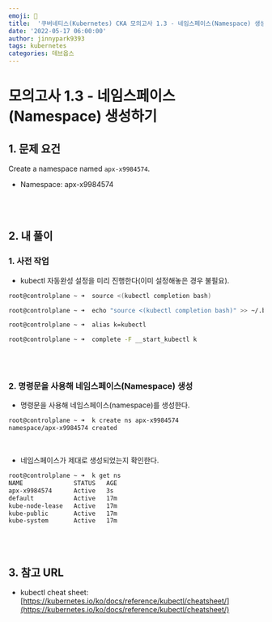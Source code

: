 ```yaml
---
emoji: 🔧
title:  '쿠버네티스(Kubernetes) CKA 모의고사 1.3 - 네임스페이스(Namespace) 생성하기'
date: '2022-05-17 06:00:00'
author: jinnypark9393
tags: kubernetes
categories: 데브옵스
---
```


# 모의고사 1.3 - 네임스페이스(Namespace) 생성하기

## 1. 문제 요건

Create a namespace named `apx-x9984574`.

- Namespace: apx-x9984574

<br/><br/>

## 2. 내 풀이

### 1. 사전 작업

- kubectl 자동완성 설정을 미리 진행한다(이미 설정해놓은 경우 불필요).

```bash
root@controlplane ~ ➜  source <(kubectl completion bash)

root@controlplane ~ ➜  echo "source <(kubectl completion bash)" >> ~/.bashrc 

root@controlplane ~ ➜  alias k=kubectl

root@controlplane ~ ➜  complete -F __start_kubectl k
```

<br/><br/>

### 2. 명령문을 사용해 네임스페이스(Namespace) 생성

- 명령문을 사용해 네임스페이스(namespace)를 생성한다.

```bash
root@controlplane ~ ➜  k create ns apx-x9984574
namespace/apx-x9984574 created
```

<br/>

- 네임스페이스가 제대로 생성되었는지 확인한다.

```bash
root@controlplane ~ ➜  k get ns
NAME              STATUS   AGE
apx-x9984574      Active   3s
default           Active   17m
kube-node-lease   Active   17m
kube-public       Active   17m
kube-system       Active   17m
```

<br/><br/>

## 3. 참고 URL

- kubectl cheat sheet: [https://kubernetes.io/ko/docs/reference/kubectl/cheatsheet/](https://kubernetes.io/ko/docs/reference/kubectl/cheatsheet/)

<br/>